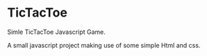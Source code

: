 # TicTacToe
Simle TicTacToe Javascript Game.

A small javascript project making use of some simple Html and css.

